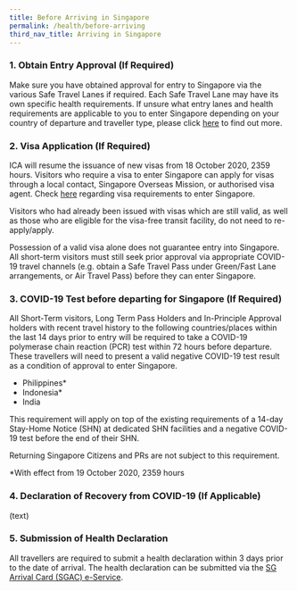 ```yaml
---
title: Before Arriving in Singapore
permalink: /health/before-arriving
third_nav_title: Arriving in Singapore
---
```


### 1. Obtain Entry Approval (If Required)

Make sure you have obtained approval for entry to Singapore via the various Safe Travel Lanes if required. Each Safe Travel Lane may have its own specific health requirements. If unsure what entry lanes and health requirements are applicable to you to enter Singapore depending on your country of departure and traveller type, please click [here](/arriving/overview) to find out more.

### 2. Visa Application (If Required)
ICA will resume the issuance of new visas from 18 October 2020, 2359 hours. Visitors who require a visa to enter Singapore can apply for visas through a local contact, Singapore Overseas Mission, or authorised visa agent. Check [here](https://www.ica.gov.sg/visitor/visitor_entryvisa) regarding visa requirements to enter Singapore.

Visitors who had already been issued with visas which are still valid, as well as those who are eligible for the visa-free transit facility, do not need to re-apply/apply.

Possession of a valid visa alone does not guarantee entry into Singapore. All short-term visitors must still seek prior approval via appropriate COVID-19 travel channels (e.g. obtain a Safe Travel Pass under Green/Fast Lane arrangements, or Air Travel Pass) before they can enter Singapore.

### 3. COVID-19 Test before departing for Singapore (If Required)
All Short-Term visitors, Long Term Pass Holders and In-Principle Approval holders with recent travel history to the following countries/places within the last 14 days prior to entry will be required to take a COVID-19 polymerase chain reaction (PCR) test within 72 hours before departure. These travellers will need to present a valid negative COVID-19 test result as a condition of approval to enter Singapore.

- Philippines*
- Indonesia*
- India

This requirement will apply on top of the existing requirements of a 14-day Stay-Home Notice (SHN) at dedicated SHN facilities and a negative COVID-19 test before the end of their SHN.

Returning Singapore Citizens and PRs are not subject to this requirement.

*With effect from 19 October 2020, 2359 hours

### 4. Declaration of Recovery from COVID-19 (If Applicable)

(text)

### 5. Submission of Health Declaration

All travellers are required to submit a health declaration within 3 days prior to the date of arrival. The health declaration can be submitted via the [SG Arrival Card (SGAC) e-Service](https://eservices.ica.gov.sg/sgarrivalcard/).


